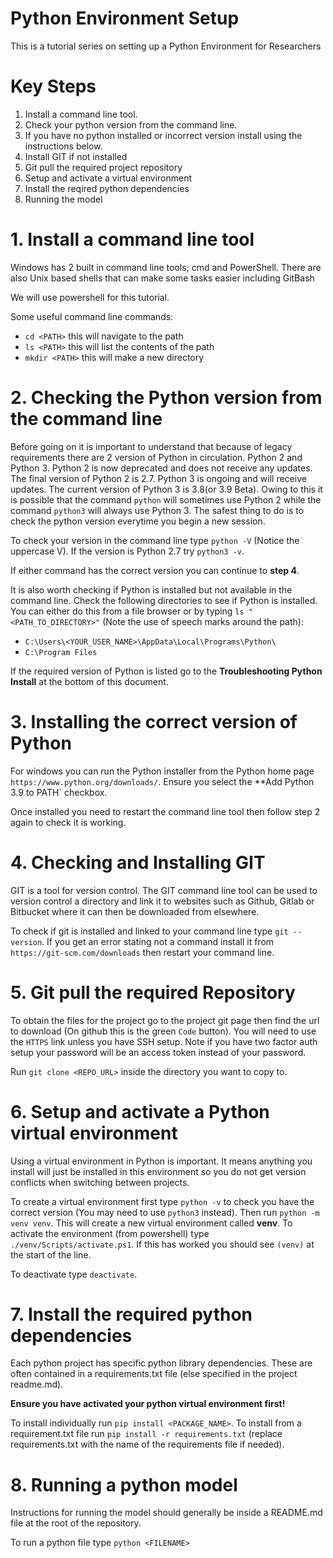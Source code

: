 Python Environment Setup
========================

This is a tutorial series on setting up a Python Environment for Researchers

# Key Steps

1. Install a command line tool.
2. Check your python version from the command line.
3. If you have no python installed or incorrect version install using the instructions below.
4. Install GIT if not installed
5. Git pull the required project repository
6. Setup and activate a virtual environment
7. Install the reqired python dependencies
8. Running the model




# 1. Install a command line tool

Windows has 2 built in command line tools; cmd and PowerShell.
There are also Unix based shells that can make some tasks easier including GitBash

We will use powershell for this tutorial.

Some useful command line commands:

 - `cd <PATH>` this will navigate to the path
 - `ls <PATH>` this will list the contents of the path
 - `mkdir <PATH>` this will make a new directory

# 2. Checking the Python version from the command line

Before going on it is important to understand that because of legacy requirements there are 2 version of Python in circulation.
Python 2 and Python 3. Python 2 is now deprecated and does not receive any updates. The final version of Python 2 is 2.7.
Python 3 is ongoing and will receive updates. The current version of Python 3 is 3.8(or 3.9 Beta).
Owing to this it is possible that the command `python` will sometimes use Python 2 while the command `python3` will always use Python 3.
The safest thing to do is to check the python version everytime you begin a new session.

To check your version in the command line type `python -V` (Notice the uppercase V). If the version is Python 2.7 try `python3 -v`.

If either command has the correct version you can continue to **step 4**.

It is also worth checking if Python is installed but not available in the command line. Check the following directories to see if Python is installed. You can either do this from a file browser or by typing `ls "<PATH_TO_DIRECTORY>"` (Note the use of speech marks around the path):

 - `C:\Users\<YOUR_USER_NAME>\AppData\Local\Programs\Python\`
 - `C:\Program Files`

If the required version of Python is listed go to the **Troubleshooting Python Install** at the bottom of this document.

# 3. Installing the correct version of Python

For windows you can run the Python installer from the Python home page `https://www.python.org/downloads/`. Ensure you select the **Add Python 3.9 to PATH` checkbox.

Once installed you need to restart the command line tool then follow step 2 again to check it is working.

# 4. Checking and Installing GIT

GIT is a tool for version control. The GIT command line tool can be used to version control a directory and link it to websites such as Github, Gitlab or Bitbucket where it can then be downloaded from elsewhere.

To check if git is installed and linked to your command line type `git --version`. If you get an error stating not a command install it from `https://git-scm.com/downloads` then restart your command line.

# 5. Git pull the required Repository

To obtain the files for the project go to the project git page then find the url to download (On github this is the green `Code` button). You will need to use the `HTTPS` link unless you have SSH setup.
Note if you have two factor auth setup your password will be an access token instead of your password.

Run `git clone <REPO_URL>` inside the directory you want to copy to.

# 6. Setup and activate a Python virtual environment

Using a virtual environment in Python is important. It means anything you install will just be installed in this environment so you do not get version conflicts when switching between projects.

To create a virtual environment first type `python -v` to check you have the correct version (You may need to use `python3` instead).
Then run `python -m venv venv`. This will create a new virtual environment called **venv**. To activate the environment (from powershell) type `./venv/Scripts/activate.ps1`. If this has worked you should see `(venv)` at the start of the line.

To deactivate type `deactivate`.

# 7. Install the required python dependencies

Each python project has specific python library dependencies. These are often contained in a requirements.txt file (else specified in the project readme.md).

**Ensure you have activated your python virtual environment first!**

To install individually run `pip install <PACKAGE_NAME>`.
To install from a requirement.txt file run `pip install -r requirements.txt` (replace requirements.txt with the name of the requirements file if needed).

# 8. Running a python model
Instructions for running the model should generally be inside a README.md file at the root of the repository.

To run a python file type `python <FILENAME>`
